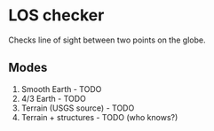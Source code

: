 # LOS checker

Checks line of sight between two points on the globe.

## Modes

1. Smooth Earth - TODO
2. 4/3 Earth - TODO
3. Terrain (USGS source) - TODO
4. Terrain + structures - TODO (who knows?)


